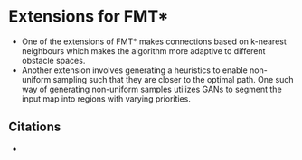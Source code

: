# Extensions for FMT*

- One of the extensions of FMT* makes connections based on k-nearest neighbours which makes the algorithm more adaptive to different obstacle spaces.
- Another extension involves generating a heuristics to enable non-uniform sampling such that they are closer to the optimal path. One such way of generating non-uniform samples utilizes GANs to segment the input map into regions with varying priorities.

## Citations

- 